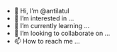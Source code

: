 - 👋 Hi, I’m @antilatul
- 👀 I’m interested in ...
- 🌱 I’m currently learning ...
- 💞️ I’m looking to collaborate on ...
- 📫 How to reach me ...

<!---
antilatul/antilatul is a ✨ special ✨ repository because its `README.md` (this file) appears on your GitHub profile.
You can click the Preview link to take a look at your changes.
--->
